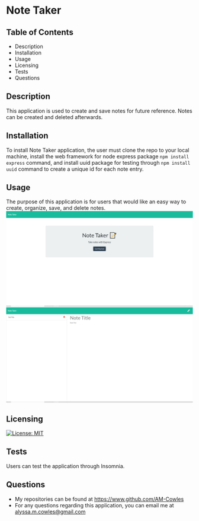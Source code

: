 # Note Taker
## Table of Contents
* Description
* Installation
* Usage
* Licensing
* Tests
* Questions
## Description
This application is used to create and save notes for future reference. Notes can be created and deleted afterwards.
## Installation
To install Note Taker application, the user must clone the repo to your local machine, install the web framework for node express package `npm install express` command, and install uuid package for testing through `npm install uuid` command to create a unique id for each note entry.
## Usage
The purpose of this application is for users that would like an easy way to create, organize, save, and delete notes.
![Picture of Note-Taker Main Screen](./Assets/Note-Taker-Main.png)
![Picture of Note-Taker Notes Screen](./Assets/Note-Taker-Notes.png)
## Licensing
[![License: MIT](https://img.shields.io/badge/License-MIT-blue.svg)](https://opensource.org/licenses/MIT)
## Tests
Users can test the application through Insomnia.
## Questions
* My repositories can be found at https://www.github.com/AM-Cowles
* For any questions regarding this application, you can email me at alyssa.m.cowles@gmail.com